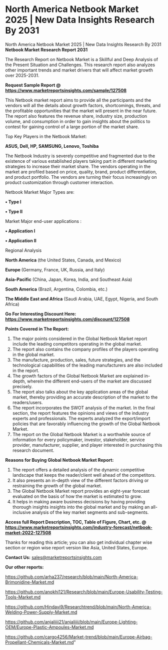 # North America Netbook Market 2025 | New Data Insights Research By 2031
 North America Netbook Market 2025 | New Data Insights Research By 2031
<strong>Netbook Market Research Report 2031</strong>

The Research Report on Netbook Market is a Skillful and Deep Analysis of the Present Situation and Challenges. This research report also analyzes other important trends and market drivers that will affect market growth over 2025-2031.

<strong>Request Sample Report @ <a href=https://www.marketreportsinsights.com/sample/127508>https://www.marketreportsinsights.com/sample/127508</a></strong>

This Netbook market report aims to provide all the participants and the vendors will all the details about growth factors, shortcomings, threats, and the profitable opportunities that the market will present in the near future. The report also features the revenue share, industry size, production volume, and consumption in order to gain insights about the politics to contest for gaining control of a large portion of the market share.

Top Key Players in the Netbook Market:

<strong>ASUS, Dell, HP, SAMSUNG, Lenovo, Toshiba</strong>

The Netbook Industry is severely competitive and fragmented due to the existence of various established players taking part in different marketing strategies to increase their market share. The vendors operating in the market are profiled based on price, quality, brand, product differentiation, and product portfolio. The vendors are turning their focus increasingly on product customization through customer interaction.

Netbook Market Major Types are:

<strong>• Type I

• Type II</strong>

Market Major end-user applications :

<strong>• Application I

• Application II</strong>

Regional Analysis

</u><strong><b>North America</b></strong> (the United States, Canada, and Mexico)

<strong><b>Europe </b></strong>(Germany, France, UK, Russia, and Italy)

<strong><b>Asia-Pacific</b></strong> (China, Japan, Korea, India, and Southeast Asia)

<strong><b>South America</b></strong> (Brazil, Argentina, Colombia, etc.)

<strong><b>The Middle East and Africa</b></strong> (Saudi Arabia, UAE, Egypt, Nigeria, and South Africa)

<strong>Go For Interesting Discount Here: <a href=https://www.marketreportsinsights.com/discount/127508>https://www.marketreportsinsights.com/discount/127508</a></strong>

<strong>Points Covered in The Report:</strong>
<ol>
  <li>The major points considered in the Global Netbook Market report include the leading competitors operating in the global market.</li>
  <li>The report also contains the company profiles of the players operating in the global market.</li>
  <li>The manufacture, production, sales, future strategies, and the technological capabilities of the leading manufacturers are also included in the report.</li>
  <li>The growth factors of the Global Netbook Market are explained in-depth, wherein the different end-users of the market are discussed precisely.</li>
  <li>The report also talks about the key application areas of the global market, thereby providing an accurate description of the market to the readers/users.</li>
  <li>The report incorporates the SWOT analysis of the market. In the final section, the report features the opinions and views of the industry experts and professionals. The experts analyzed the export/import policies that are favorably influencing the growth of the Global Netbook Market.</li>
  <li>The report on the Global Netbook Market is a worthwhile source of information for every policymaker, investor, stakeholder, service provider, manufacturer, supplier, and player interested in purchasing this research document.</li>
</ol>
<strong>Reasons for Buying Global Netbook Market Report:</strong>

<ol>
  <li>The report offers a detailed analysis of the dynamic competitive landscape that keeps the reader/client well ahead of the competitors.</li>
  <li>It also presents an in-depth view of the different factors driving or restraining the growth of the global market.</li>
  <li>The Global Netbook Market report provides an eight-year forecast evaluated on the basis of how the market is estimated to grow.</li>
  <li>It helps in making aware business decisions by having providing thorough insights insights into the global market and by making an all-inclusive analysis of the key market segments and sub-segments.</li>
</ol>
<strong>Access full Report Description, TOC, Table of Figure, Chart, etc. @ <a href=https://www.marketreportsinsights.com/industry-forecast/netbook-market-2022-127508>https://www.marketreportsinsights.com/industry-forecast/netbook-market-2022-127508</a></strong>


Thanks for reading this article; you can also get individual chapter wise section or region wise report version like Asia, United States, Europe.

<strong>Contact Us:</strong>
sales@marketreportsinsights.com

<strong>Our other reports:</strong>

<a href=https://github.com/arha237/research/blob/main/North-America-Brimonidine-Market.md>https://github.com/arha237/research/blob/main/North-America-Brimonidine-Market.md</a>

<a href=https://github.com/anokhi121/Research/blob/main/Europe-Usability-Testing-Tools-Market.md>https://github.com/anokhi121/Research/blob/main/Europe-Usability-Testing-Tools-Market.md</a>

<a href=https://github.com/Hindavi9/Researchtrend/blob/main/North-America-Welding-Power-Supply-Market.md>https://github.com/Hindavi9/Researchtrend/blob/main/North-America-Welding-Power-Supply-Market.md</a>

<a href=https://github.com/anjaliiii21/anjaliiii/blob/main/Europe-Lighting-OEM/Europe-Plastic-Ampoules-Market.md>https://github.com/anjaliiii21/anjaliiii/blob/main/Europe-Lighting-OEM/Europe-Plastic-Ampoules-Market.md</a>

<a href=https://github.com/cargo4256/Market-trend/blob/main/Europe-Airbag-Propellant-Chemicals-Market.md>https://github.com/cargo4256/Market-trend/blob/main/Europe-Airbag-Propellant-Chemicals-Market.md</a>"
